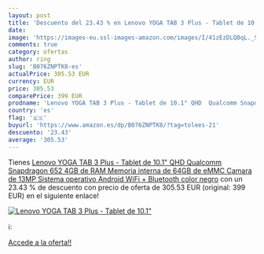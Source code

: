 ```yaml
---
layout: post
title: 'Descuento del 23.43 % en Lenovo YOGA TAB 3 Plus - Tablet de 10.1"'
date: 
image: 'https://images-eu.ssl-images-amazon.com/images/I/41zEzDLQ8qL._SL200_.jpg'
comments: true
category: ofertas
author: ring
slug: 'B076ZNPTK8-es'
actualPrice: 305.53 EUR
currency: EUR
price: 305.53
comparePrice: 399 EUR
prodname: 'Lenovo YOGA TAB 3 Plus - Tablet de 10.1" QHD  Qualcomm Snapdragon 652  4GB de RAM  Memoria interna de 64GB de eMMC  Camara de 13MP  Sistema operativo Android  WiFi + Bluetooth  color negro'
country: 'es'
flag: '🇪🇸'
buyurl: 'https://www.amazon.es/dp/B076ZNPTK8/?tag=tolees-21'
descuento: '23.43'
average: '305.53'
---
```


Tienes [Lenovo YOGA TAB 3 Plus - Tablet de 10.1" QHD  Qualcomm Snapdragon 652  4GB de RAM  Memoria interna de 64GB de eMMC  Camara de 13MP  Sistema operativo Android  WiFi + Bluetooth  color negro](https://www.amazon.es/dp/B076ZNPTK8/?tag=tolees-21) con un 23.43 % de descuento con precio de oferta de 305.53 EUR (original: 399 EUR) en el siguiente enlace!

[![Lenovo YOGA TAB 3 Plus - Tablet de 10.1"](https://images-eu.ssl-images-amazon.com/images/I/41zEzDLQ8qL._SL200_.jpg)](https://www.amazon.es/dp/B076ZNPTK8/?tag=tolees-21)

ℹ️:


[Accede a la oferta!!](https://www.amazon.es/dp/B076ZNPTK8/?tag=tolees-21)

